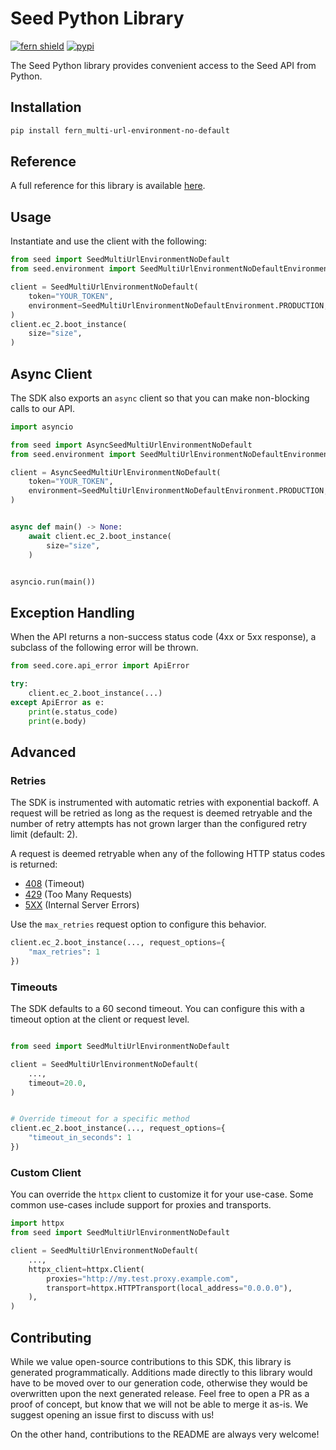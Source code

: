 # Seed Python Library

[![fern shield](https://img.shields.io/badge/%F0%9F%8C%BF-Built%20with%20Fern-brightgreen)](https://buildwithfern.com?utm_source=github&utm_medium=github&utm_campaign=readme&utm_source=Seed%2FPython)
[![pypi](https://img.shields.io/pypi/v/fern_multi-url-environment-no-default)](https://pypi.python.org/pypi/fern_multi-url-environment-no-default)

The Seed Python library provides convenient access to the Seed API from Python.

## Installation

```sh
pip install fern_multi-url-environment-no-default
```

## Reference

A full reference for this library is available [here](./reference.md).

## Usage

Instantiate and use the client with the following:

```python
from seed import SeedMultiUrlEnvironmentNoDefault
from seed.environment import SeedMultiUrlEnvironmentNoDefaultEnvironment

client = SeedMultiUrlEnvironmentNoDefault(
    token="YOUR_TOKEN",
    environment=SeedMultiUrlEnvironmentNoDefaultEnvironment.PRODUCTION,
)
client.ec_2.boot_instance(
    size="size",
)
```

## Async Client

The SDK also exports an `async` client so that you can make non-blocking calls to our API.

```python
import asyncio

from seed import AsyncSeedMultiUrlEnvironmentNoDefault
from seed.environment import SeedMultiUrlEnvironmentNoDefaultEnvironment

client = AsyncSeedMultiUrlEnvironmentNoDefault(
    token="YOUR_TOKEN",
    environment=SeedMultiUrlEnvironmentNoDefaultEnvironment.PRODUCTION,
)


async def main() -> None:
    await client.ec_2.boot_instance(
        size="size",
    )


asyncio.run(main())
```

## Exception Handling

When the API returns a non-success status code (4xx or 5xx response), a subclass of the following error
will be thrown.

```python
from seed.core.api_error import ApiError

try:
    client.ec_2.boot_instance(...)
except ApiError as e:
    print(e.status_code)
    print(e.body)
```

## Advanced

### Retries

The SDK is instrumented with automatic retries with exponential backoff. A request will be retried as long
as the request is deemed retryable and the number of retry attempts has not grown larger than the configured
retry limit (default: 2).

A request is deemed retryable when any of the following HTTP status codes is returned:

- [408](https://developer.mozilla.org/en-US/docs/Web/HTTP/Status/408) (Timeout)
- [429](https://developer.mozilla.org/en-US/docs/Web/HTTP/Status/429) (Too Many Requests)
- [5XX](https://developer.mozilla.org/en-US/docs/Web/HTTP/Status/500) (Internal Server Errors)

Use the `max_retries` request option to configure this behavior.

```python
client.ec_2.boot_instance(..., request_options={
    "max_retries": 1
})
```

### Timeouts

The SDK defaults to a 60 second timeout. You can configure this with a timeout option at the client or request level.

```python

from seed import SeedMultiUrlEnvironmentNoDefault

client = SeedMultiUrlEnvironmentNoDefault(
    ...,
    timeout=20.0,
)


# Override timeout for a specific method
client.ec_2.boot_instance(..., request_options={
    "timeout_in_seconds": 1
})
```

### Custom Client

You can override the `httpx` client to customize it for your use-case. Some common use-cases include support for proxies
and transports.

```python
import httpx
from seed import SeedMultiUrlEnvironmentNoDefault

client = SeedMultiUrlEnvironmentNoDefault(
    ...,
    httpx_client=httpx.Client(
        proxies="http://my.test.proxy.example.com",
        transport=httpx.HTTPTransport(local_address="0.0.0.0"),
    ),
)
```

## Contributing

While we value open-source contributions to this SDK, this library is generated programmatically.
Additions made directly to this library would have to be moved over to our generation code,
otherwise they would be overwritten upon the next generated release. Feel free to open a PR as
a proof of concept, but know that we will not be able to merge it as-is. We suggest opening
an issue first to discuss with us!

On the other hand, contributions to the README are always very welcome!
